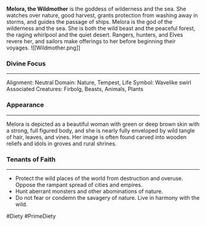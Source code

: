 **Melora, the Wildmother** is the goddess of wilderness and the sea. She watches over nature, good harvest, grants protection from washing away in storms, and guides the passage of ships. Melora is the god of the wilderness and the sea. She is both the wild beast and the peaceful forest, the raging whirlpool and the quiet desert. Rangers, hunters, and Elves revere her, and sailors make offerings to her before beginning their voyages. 
![[Wildmother.png]]

### Divine Focus
---
Alignment: Neutral
Domain: Nature, Tempest, Life
Symbol: Wavelike swirl
Associated Creatures: Firbolg, Beasts, Animals, Plants
### Appearance
------
Melora is depicted as a beautiful woman with green or deep brown skin with a strong, full figured body, and she is nearly fully enveloped by wild tangle of hair, leaves, and vines. Her image is often found carved into wooden reliefs and idols in groves and rural shrines.
### Tenants of Faith
---
- Protect the wild places of the world from destruction and overuse. Oppose the rampant spread of cities and empires.
- Hunt aberrant monsters and other abominations of nature.
- Do not fear or condemn the savagery of nature. Live in harmony with the wild.

#Diety #PrimeDiety